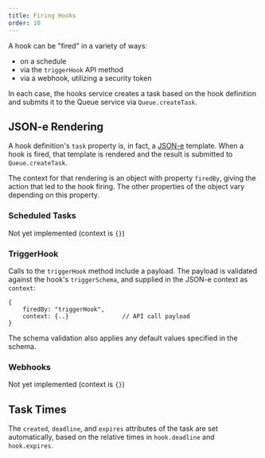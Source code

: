 ```yaml
---
title: Firing Hooks
order: 10
---
```


A hook can be "fired" in a variety of ways:

 * on a schedule
 * via the `triggerHook` API method
 * via a webhook, utilizing a security token

In each case, the hooks service creates a task based on the hook definition and
submits it to the Queue service via `Queue.createTask`.

## JSON-e Rendering

A hook definition's `task` property is, in fact, a [JSON-e](https://taskcluster.github.io/json-e/) template.
When a hook is fired, that template is rendered and the result is submitted to `Queue.createTask`.

The context for that rendering is an object with property `firedBy`, giving
the action that led to the hook firing. The other properties of the object vary
depending on this property.

### Scheduled Tasks

Not yet implemented (context is `{}`)

### TriggerHook

Calls to the `triggerHook` method include a payload. The payload is validated
against the hook's `triggerSchema`, and supplied in the JSON-e context as
`context`:

```
{
    firedBy: "triggerHook",
    context: {..}               // API call payload
}
```

The schema validation also applies any default values specified in the schema.

### Webhooks

Not yet implemented (context is `{}`)

## Task Times

The `created`, `deadline`, and `expires` attributes of the task are set
automatically, based on the relative times in `hook.deadline` and
`hook.expires`.
